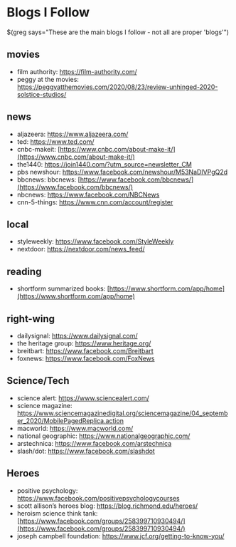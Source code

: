 # Blogs I Follow
$(greg says="These are the main blogs I follow - not all are proper 'blogs'")

## movies
* film authority: https://film-authority.com/
* peggy at the movies: https://peggyatthemovies.com/2020/08/23/review-unhinged-2020-solstice-studios/

## news
* aljazeera: https://www.aljazeera.com/
* ted: https://www.ted.com/
* cnbc-makeit: [https://www.cnbc.com/about-make-it/](https://www.cnbc.com/about-make-it/)
* the1440: https://join1440.com/?utm_source=newsletter_CM
* pbs newshour: https://www.facebook.com/newshour/M53NaDIVPgQ2d
* bbcnews: bbcnews: [https://www.facebook.com/bbcnews/](https://www.facebook.com/bbcnews/)
* nbcnews: https://www.facebook.com/NBCNews
* cnn-5-things: https://www.cnn.com/account/register

## local
* styleweekly: https://www.facebook.com/StyleWeekly
* nextdoor: https://nextdoor.com/news_feed/


## reading
* shortform summarized books: [https://www.shortform.com/app/home](https://www.shortform.com/app/home)

## right-wing
* dailysignal: https://www.dailysignal.com/
* the heritage group: https://www.heritage.org/
* breitbart: https://www.facebook.com/Breitbart
* foxnews: https://www.facebook.com/FoxNews
  
## Science/Tech
* science alert: https://www.sciencealert.com/
* science magazine: https://www.sciencemagazinedigital.org/sciencemagazine/04_september_2020/MobilePagedReplica.action
* macworld: https://www.macworld.com/
* national geographic: https://www.nationalgeographic.com/
* arstechnica: https://www.facebook.com/arstechnica
* slash/dot: https://www.facebook.com/slashdot

## Heroes
* positive psychology: https://www.facebook.com/positivepsychologycourses
* scott allison’s heroes blog: https://blog.richmond.edu/heroes/
* heroism science think tank:  [https://www.facebook.com/groups/258399710930494/](https://www.facebook.com/groups/258399710930494/)
* joseph campbell foundation: https://www.jcf.org/getting-to-know-you/
<!--stackedit_data:
eyJoaXN0b3J5IjpbLTE0NzI5ODA3ODYsMTcyMDE1MzA2MywtOD
cyMzIxOTM4XX0=
-->